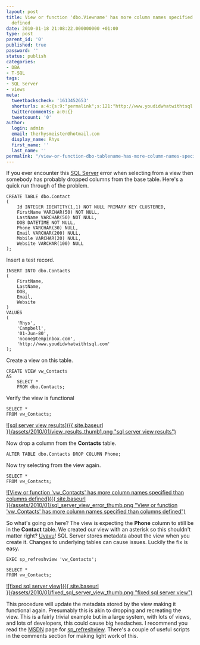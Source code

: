 ```yaml
---
layout: post
title: View or function 'dbo.Viewname' has more column names specified than columns
  defined
date: 2010-01-18 21:08:22.000000000 +01:00
type: post
parent_id: '0'
published: true
password: ''
status: publish
categories:
- DBA
- T-SQL
tags:
- SQL Server
- views
meta:
  tweetbackscheck: '1613452653'
  shorturls: a:4:{s:9:"permalink";s:121:"http://www.youdidwhatwithtsql.com/view-or-function-dbo-tablename-has-more-column-names-specified-than-columns-defined/546";s:7:"tinyurl";s:26:"http://tinyurl.com/yjz6rjk";s:4:"isgd";s:18:"http://is.gd/6xEky";s:5:"bitly";s:20:"http://bit.ly/6PhoNp";}
  twittercomments: a:0:{}
  tweetcount: '0'
author:
  login: admin
  email: therhysmeister@hotmail.com
  display_name: Rhys
  first_name: ''
  last_name: ''
permalink: "/view-or-function-dbo-tablename-has-more-column-names-specified-than-columns-defined/546/"
---
```

If you ever encounter this [SQL Server](http://www.microsoft.com/sqlserver/2008/en/us/default.aspx) error when selecting from a view then somebody has probably dropped columns from the base table. Here's a quick run through of the problem.

```
CREATE TABLE dbo.Contact
(
	Id INTEGER IDENTITY(1,1) NOT NULL PRIMARY KEY CLUSTERED,
	FirstName VARCHAR(50) NOT NULL,
	LastName VARCHAR(50) NOT NULL,
	DOB DATETIME NOT NULL,
	Phone VARCHAR(30) NULL,
	Email VARCHAR(200) NULL,
	Mobile VARCHAR(20) NULL,
	Website VARCHAR(100) NULL
);
```

Insert a test record.

```
INSERT INTO dbo.Contacts
(
	FirstName,
	LastName,
	DOB,
	Email,
	Website
)
VALUES
(
	'Rhys',
	'Campbell',
	'01-Jun-80',
	'noone@tempinbox.com',
	'http://www.youdidwhatwithtsql.com'
);
```

Create a view on this table.

```
CREATE VIEW vw_Contacts
AS
	SELECT *
	FROM dbo.Contacts;
```

Verify the view is functional

```
SELECT *
FROM vw_Contacts;
```

[![sql server view results]({{ site.baseurl }}/assets/2010/01/view_results_thumb1.png "sql server view results")](http://www.youdidwhatwithtsql.com/wp-content/uploads/2010/01/view_results1.png)

Now drop a column from the **Contacts** table.

```
ALTER TABLE dbo.Contacts DROP COLUMN Phone;
```

Now try selecting from the view again.

```
SELECT *
FROM vw_Contacts;
```

[![View or function 'vw_Contacts' has more column names specified than columns defined]({{ site.baseurl }}/assets/2010/01/sql_server_view_error_thumb.png "View or function 'vw\_Contacts' has more column names specified than columns defined")](http://www.youdidwhatwithtsql.com/wp-content/uploads/2010/01/sql_server_view_error.png)

So what's going on here? The view is expecting the **Phone** column to still be in the **Contact** table. We created our view with an asterisk so this shouldn't matter right? [Uvavu](http://en.wikipedia.org/wiki/Shooting_Stars#Catchphrases)! SQL Server stores metadata about the view when you create it. Changes to underlying tables can cause issues. Luckily the fix is easy.

```
EXEC sp_refreshview 'vw_Contacts';
```

```
SELECT *
FROM vw_Contacts;
```

[![fixed sql server view]({{ site.baseurl }}/assets/2010/01/fixed_sql_server_view_thumb.png "fixed sql server view")](http://www.youdidwhatwithtsql.com/wp-content/uploads/2010/01/fixed_sql_server_view.png)

This procedure will update the metadata stored by the view making it functional again. Presumably this is akin to dropping and recreating the view. This is a fairly trivial example but in a large system, with lots of views, and lots of developers, this could cause big headaches. I recommend you read the [MSDN](http://msdn.microsoft.com) page for [sp\_refreshview](http://msdn.microsoft.com/en-us/library/ms187821.aspx). There's a couple of useful scripts in the comments section for making light work of this.


